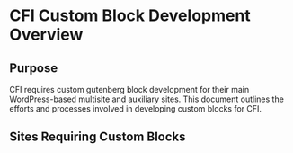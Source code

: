 # CFI Custom Block Development Overview

## Purpose

CFI requires custom gutenberg block development for their main WordPress-based multisite and auxiliary sites. This document outlines the efforts and processes involved in developing custom blocks for CFI.

## Sites Requiring Custom Blocks